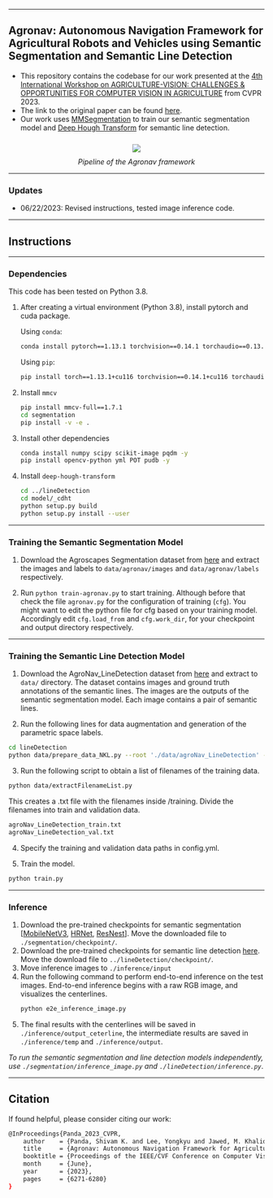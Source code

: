 
---

## Agronav: Autonomous Navigation Framework for Agricultural Robots and Vehicles using Semantic Segmentation and Semantic Line Detection

* This repository contains the codebase for our work presented at the [4th International Workshop on
AGRICULTURE-VISION: CHALLENGES & OPPORTUNITIES FOR COMPUTER VISION IN AGRICULTURE](https://https://www.agriculture-vision.com/) from CVPR 2023.
* The link to the original paper can be found [here](https://openaccess.thecvf.com/content/CVPR2023W/AgriVision/papers/Panda_Agronav_Autonomous_Navigation_Framework_for_Agricultural_Robots_and_Vehicles_Using_CVPRW_2023_paper.pdf).
* Our work uses [MMSegmentation](https://github.com/open-mmlab/mmsegmentation) to train our semantic segmentation model and [Deep Hough Transform](https://github.com/Hanqer/deep-hough-transform) for semantic line detection.


<p align="center">
<image src= "./figures/pipeline.png" vspace="10">
<br>
<em> Pipeline of the Agronav framework </em>


---

### Updates
* 06/22/2023: Revised instructions, tested image inference code.

---

## Instructions

---

### Dependencies

This code has been tested on Python 3.8.

1. After creating a virtual environment (Python 3.8), install pytorch and cuda package.
    
    Using `conda`:
    ```bash
   conda install pytorch==1.13.1 torchvision==0.14.1 torchaudio==0.13.1 pytorch-cuda=11.6 -c pytorch -c nvidia
    ```
    Using `pip`:
    ```bash
   pip install torch==1.13.1+cu116 torchvision==0.14.1+cu116 torchaudio==0.13.1 --extra-index-url https://download.pytorch.org/whl/cu116
    ```
2. Install `mmcv`
    ```bash
    pip install mmcv-full==1.7.1
    cd segmentation
    pip install -v -e .
    ```
3. Install other dependencies
    ```bash
   conda install numpy scipy scikit-image pqdm -y
   pip install opencv-python yml POT pudb -y
    ```
4. Install `deep-hough-transform`
    ```bash
    cd ../lineDetection
    cd model/_cdht
    python setup.py build 
    python setup.py install --user
    ```
---

### Training the Semantic Segmentation Model

1. Download the Agroscapes Segmentation dataset from  [here](https://drive.google.com/drive/folders/1XfvWrEmAVhW9r6PF-46aBSf32KLaqshq?usp=sharing) and extract the images and labels to `data/agronav/images` and `data/agronav/labels` respectively.

2. Run `python train-agronav.py` to start training. Although before that check the file `agronav.py` for the configuration of training (`cfg`). You might want to edit the python file for cfg based on your training model. Accordingly edit `cfg.load_from` and `cfg.work_dir`, for your checkpoint and output directory respectively. 

---

### Training the Semantic Line Detection Model

1. Download the AgroNav_LineDetection dataset from [here](https://drive.google.com/file/d/1MPaQVXCWcpGZT5Kfe3fOYBoR3PYghjt9/view?usp=sharing) and extract to `data/` directory. The dataset contains images and ground truth annotations of the semantic lines. The images are the outputs of the semantic segmentation model. Each image contains a pair of semantic lines.

2. Run the following lines for data augmentation and generation of the parametric space labels.
```sh
cd lineDetection
python data/prepare_data_NKL.py --root './data/agroNav_LineDetection' --label './data/agroNav_LineDetection' --save-dir './data/training/agroNav_LineDetection_resized_100_100' --fixsize 400 
```

3. Run the following script to obtain a list of filenames of the training data. 
```sh
python data/extractFilenameList.py
```
This creates a .txt file with the filenames inside /training. Divide the filenames into train and validation data.
```sh
agroNav_LineDetection_train.txt
agroNav_LineDetection_val.txt
```

4. Specify the training and validation data paths in config.yml.

5. Train the model.
```sh
python train.py
```
---

### Inference
1. Download the pre-trained checkpoints for semantic segmentation [[MobileNetV3](https://drive.google.com/file/d/1CEL6JfLZbvZyaB0TL-cYeC9JvQkhsGDI/view?usp=sharing), [HRNet](https://drive.google.com/file/d/1oTbwQmOLEcL5ix4sKpANRvZX_-AyInLG/view?usp=sharing), [ResNest](https://drive.google.com/file/d/1sGZNJiUy9NyaQPFf3kFVuzlOI5-E4_xF/view?usp=sharing)]. Move the downloaded file to `./segmentation/checkpoint/`.
2. Download the pre-trained checkpoints for semantic line detection [here](https://drive.google.com/file/d/1Q3s_QKUJiiCGibNzF44hQu8jfBK_Bxor/view?usp=sharing). Move the download file to `../lineDetection/checkpoint/`.
3. Move inference images to `./inference/input`
4. Run the following command to perform end-to-end inference on the test images. End-to-end inference begins with a raw RGB image, and visualizes the centerlines.
    ```bash
   python e2e_inference_image.py
    ```
5. The final results with the centerlines will be saved in `./inference/output_ceterline`, the intermediate results are saved in `./inference/temp` and `./inference/output`.

*To run the semantic segmentation and line detection models independently, use `./segmentation/inference_image.py` and `./lineDetection/inference.py`*.

---

## Citation
If found helpful, please consider citing our work:

```bash
@InProceedings{Panda_2023_CVPR,
    author    = {Panda, Shivam K. and Lee, Yongkyu and Jawed, M. Khalid},
    title     = {Agronav: Autonomous Navigation Framework for Agricultural Robots and Vehicles Using Semantic Segmentation and Semantic Line Detection},
    booktitle = {Proceedings of the IEEE/CVF Conference on Computer Vision and Pattern Recognition (CVPR) Workshops},
    month     = {June},
    year      = {2023},
    pages     = {6271-6280}
}
```


